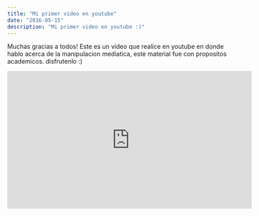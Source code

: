 ```yaml
---
title: "Mi primer video en youtube"
date: "2016-05-15"
description: "Mi primer video en youtube :)"
---
```


Muchas gracias a todos! Este es un video que realice en youtube en donde hablo acerca de la manipulacion mediatica, este material fue con propositos academicos. disfrutenlo :)

<iframe width="560" height="315" src="https://www.youtube.com/embed/fYCZq6S-vWc" title="YouTube video player" frameborder="0" allow="accelerometer; autoplay; clipboard-write; encrypted-media; gyroscope; picture-in-picture; web-share" allowfullscreen></iframe>

